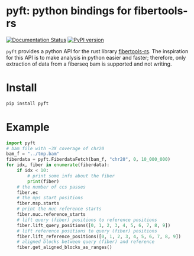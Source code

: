 # pyft: python bindings for fibertools-rs
[![Documentation Status](https://readthedocs.org/projects/py-ft/badge/?version=latest)](https://py-ft.readthedocs.io/en/latest/?badge=latest)
[![PyPI version](https://badge.fury.io/py/pyft.svg)](https://badge.fury.io/py/pyft)

`pyft` provides a python API for the rust library [fibertools-rs](https://github.com/fiberseq/fibertools-rs). The inspiration for this API is to make analysis in python easier and faster; therefore, only extraction of data from a fiberseq bam is supported and not writing. 

# Install
```bash
pip install pyft
```


# Example
```python
import pyft
# bam file with ~3X coverage of chr20
bam_f = "../tmp.bam"
fiberdata = pyft.FiberdataFetch(bam_f, "chr20", 0, 10_000_000)
for idx, fiber in enumerate(fiberdata):
    if idx < 10:
        # print some info about the fiber
        print(fiber)
    # the number of ccs passes
    fiber.ec
    # the mps start positions
    fiber.msp.starts
    # print the nuc reference starts
    fiber.nuc.reference_starts
    # lift query (fiber) positions to reference positions
    fiber.lift_query_positions([0, 1, 2, 3, 4, 5, 6, 7, 8, 9])
    # lift reference positions to query (fiber) positions
    fiber.lift_reference_positions([0, 1, 2, 3, 4, 5, 6, 7, 8, 9])
    # aligned blocks between query (fiber) and reference 
    fiber.get_aligned_blocks_as_ranges()
```